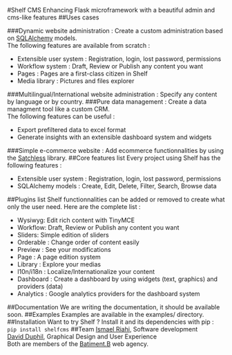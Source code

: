 #Shelf CMS
Enhancing Flask microframework with a beautiful admin and cms-like features 
##Uses cases

###Dynamic website administration : 
Create a custom administration based on [SQLAlchemy](https://github.com/zzzeek/sqlalchemy) models.  
The following features are available from scratch : 
- Extensible user system : Registration, login, lost password, permissions
- Workflow system : Draft, Review or Publish any content you want
- Pages : Pages are a first-class citizen in Shelf
- Media library : Pictures and files explorer

###Multilingual/International website administration :
Specify any content by language or by country.
###Pure data management :
Create a data managment tool like a custom CRM.  
The following features can be useful :
- Export prefiltered data to excel format
- Generate insights with an extensible dashboard system and widgets

###Simple e-commerce website :
Add ecommerce functionnalities by using the [Satchless](https://github.com/mirumee/satchless) library.
##Core features list
Every project using Shelf has the following features :
- Extensible user system : Registration, login, lost password, permissions
- SQLAlchemy models : Create, Edit, Delete, Filter, Search, Browse data

##Plugins list
Shelf functionnalities can be added or removed to create what only the user need.
Here are the complete list :
- Wysiwyg: Edit rich content with TinyMCE
- Workflow: Draft, Review or Publish any content you want
- Sliders: Simple edition of sliders
- Orderable : Change order of content easily
- Preview : See your modifications
- Page : A page edition system
- Library : Explore your medias
- l10n/i18n : Localize/Internationalize your content
- Dashboard : Create a dashboard by using widgets (text, graphics) and providers (data)
- Analytics : Google analytics providers for the dashboard system

##Documentation
We are writing the documentation, it should be available soon.
##Examples
Examples are available in the examples/ directory.
##Installation
Want to try Shelf ? Install it and its dependencies with pip :  
```pip install shelfcms```
##Team
[Ismael Riahi](http://zma.fr), Software development  
[David Duphil](http://www.davidduphil.com), Graphical Design and User Experience  
Both are members of the [Batiment.B](http://www.batb.fr) web agency.
